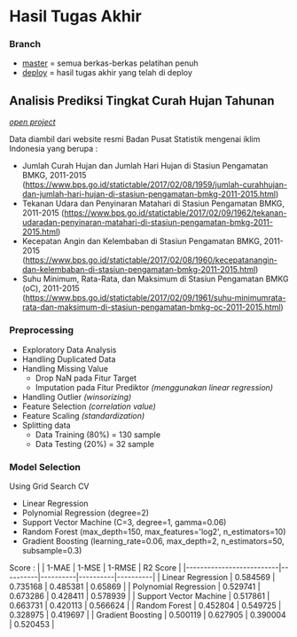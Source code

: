 # Hasil Tugas Akhir

### Branch
- [master](https://github.com/RTAgung/microcredential-data-science/tree/master) = semua berkas-berkas pelatihan penuh
- [deploy](https://github.com/RTAgung/microcredential-data-science/tree/deploy) = hasil tugas akhir yang telah di deploy

## Analisis Prediksi Tingkat Curah Hujan Tahunan
[*open project*](https://microcred-curah-hujan.herokuapp.com)

Data diambil dari website resmi Badan Pusat Statistik mengenai iklim Indonesia yang berupa :

- Jumlah Curah Hujan dan Jumlah Hari Hujan di Stasiun Pengamatan BMKG, 2011-2015 (https://www.bps.go.id/statictable/2017/02/08/1959/jumlah-curahhujan-dan-jumlah-hari-hujan-di-stasiun-pengamatan-bmkg-2011-2015.html)
- Tekanan Udara dan Penyinaran Matahari di Stasiun Pengamatan BMKG, 2011-2015 (https://www.bps.go.id/statictable/2017/02/09/1962/tekanan-udaradan-penyinaran-matahari-di-stasiun-pengamatan-bmkg-2011-2015.html)
- Kecepatan Angin dan Kelembaban di Stasiun Pengamatan BMKG, 2011-2015 (https://www.bps.go.id/statictable/2017/02/08/1960/kecepatanangin-dan-kelembaban-di-stasiun-pengamatan-bmkg-2011-2015.html)
- Suhu Minimum, Rata-Rata, dan Maksimum di Stasiun Pengamatan BMKG (oC), 2011-2015 (https://www.bps.go.id/statictable/2017/02/09/1961/suhu-minimumrata-rata-dan-maksimum-di-stasiun-pengamatan-bmkg-oc-2011-2015.html)

### Preprocessing
- Exploratory Data Analysis
- Handling Duplicated Data
- Handling Missing Value
    - Drop NaN pada Fitur Target
    - Imputation pada Fitur Prediktor _(menggunakan linear regression)_
- Handling Outlier _(winsorizing)_
- Feature Selection _(correlation value)_
- Feature Scaling _(standardization)_
- Splitting data
    - Data Training (80%) = 130 sample
    - Data Testing (20%) = 32 sample

### Model Selection
Using Grid Search CV
- Linear Regression
- Polynomial Regression (degree=2)
- Support Vector Machine (C=3, degree=1, gamma=0.06)
- Random Forest (max_depth=150, max_features='log2', n_estimators=10)
- Gradient Boosting (learning_rate=0.06, max_depth=2, n_estimators=50, subsample=0.3)

Score :
|                          | 1-MAE    | 1-MSE    | 1-RMSE   | R2 Score |
|--------------------------|----------|----------|----------|----------|
| Linear   Regression      | 0.584569 | 0.735168 | 0.485381 | 0.65869  |
| Polynomial   Regression  | 0.529741 | 0.673286 | 0.428411 | 0.578939 |
| Support   Vector Machine | 0.517861 | 0.663731 | 0.420113 | 0.566624 |
| Random   Forest          | 0.452804 | 0.549725 | 0.328975 | 0.419697 |
| Gradient   Boosting      | 0.500119 | 0.627905 | 0.390004 | 0.520453 |
